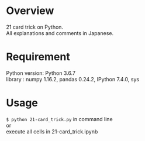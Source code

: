 # Overview
21 card trick on Python.  
All explanations and comments in Japanese.

# Requirement
Python version: Python 3.6.7  
library : numpy 1.16.2, pandas 0.24.2, IPython 7.4.0, sys 

# Usage
`$ python 21-card_trick.py`
in command line  
or  
execute all cells in 21-card_trick.ipynb
